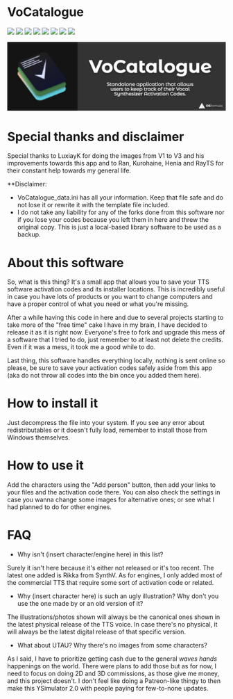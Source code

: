 # VoCatalogue
![](https://img.shields.io/badge/version-1.0.0-blue) ![](https://img.shields.io/badge/intended%20for-VOCALOID-000000) ![](https://img.shields.io/badge/-CeVIO-FFFFFF) ![](https://img.shields.io/badge/-SynthV-brightgreen) ![](https://img.shields.io/badge/-AItalk-red) ![](https://img.shields.io/badge/-Plogue%20VSTi-blue) ![](https://img.shields.io/badge/-Aquestone-orange) ![](https://img.shields.io/badge/-Piapro%20NT-4f4f4f)

![](https://github.com/OSformula/VoCatalogue/blob/master/img/softwarepromo.png)
# Special thanks and disclaimer
Special thanks to LuxiayK for doing the images from V1 to V3 and his improvements towards this app and to Ran, Kurohaine, Henia and RayTS for their constant help towards my general life.

**Disclaimer:
* VoCatalogue_data.ini has all your information. Keep that file safe and do not lose it or rewrite it with the template file included.
* I do not take any liability for any of the forks done from this software nor if you lose your codes because you left them in here and threw the original copy. This is just a local-based library software to be used as a backup.

# About this software
So, what is this thing? It's a small app that allows you to save your TTS software activation codes and its installer locations. This is incredibly useful in case you have lots of products or you want to change computers and have a proper control of what you need or what you're missing.

After a while having this code in here and due to several projects starting to take more of the "free time" cake I have in my brain, I have decided to release it as it is right now. Everyone's free to fork and upgrade this mess of a software that I tried to do, just remember to at least not delete the credits. Even if it was a mess, it took me a good while to do.

Last thing, this software handles everything locally, nothing is sent online so please, be sure to save your activation codes safely aside from this app (aka do not throw all codes into the bin once you added them here).
# How to install it
Just decompress the file into your system. If you see any error about redistributables or it doesn't fully load, remember to install those from Windows themselves.

# How to use it
Add the characters using the "Add person" button, then add your links to your files and the activation code there. You can also check the settings in case you wanna change some images for alternative ones; or see what I had planned to do for other engines.

# FAQ
* Why isn't (insert character/engine here) in this list?

Surely it isn't here because it's either not released or it's too recent. The latest one added is Rikka from SynthV. As for engines, I only added most of the commercial TTS that require some sort of activation code or related.
  
* Why (insert character here) is such an ugly illustration? Why don't you use the one made by <insert person here> or an old version of it?
  
The illustrations/photos shown will always be the canonical ones shown in the latest physical release of the TTS voice. In case there's no physical, it will always be the latest digital release of that specific version.
  
* What about UTAU? Why there's no images from some characters?
  
As I said, I have to prioritize getting cash due to the general *waves hands* happenings on the world. There were plans to add those but as for now, I need to focus on doing 2D and 3D commissions, as those give me money, and this project doesn't. I don't feel like doing a Patreon-like thingy to then make this YSimulator 2.0 with people paying for few-to-none updates.

